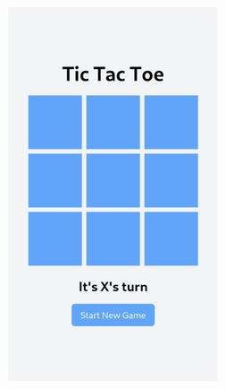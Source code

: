 <p align="center">
    <img src="https://github.com/beimzhan/tic-tac-toe/blob/main/images/gameplay.png?raw=true">
</p>
